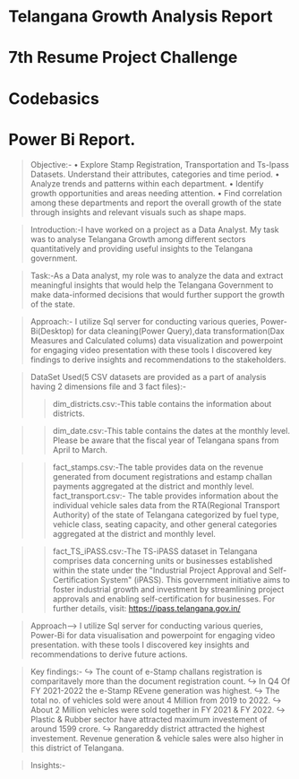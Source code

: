 # Telangana Growth Analysis Report
# 7th Resume Project Challenge
# Codebasics
# Power Bi Report.
>Objective:-
• Explore Stamp Registration, Transportation and Ts-Ipass Datasets. Understand their attributes, categories and time period.
• Analyze trends and patterns within each department.
• Identify growth opportunities and areas needing attention.
• Find correlation among these departments and report the overall growth of the state through insights and relevant visuals such as shape maps.

>Introduction:-I have worked on a project as a Data Analyst. My task was to analyse Telangana Growth among different sectors quantitatively and providing useful insights to the Telangana government.

>Task:-As a Data analyst, my role was to analyze the data and extract meaningful insights that would help the Telangana Government to make data-informed decisions that would further support the growth of the state.

>Approach:- I utilize Sql server for conducting various queries, Power-Bi(Desktop) for data cleaning(Power Query),data transformation(Dax Measures and Calculated colums) data visualization and powerpoint for engaging video presentation with these tools I discovered key findings to derive insights and recommendations to the stakeholders.

>DataSet Used(5 CSV datasets are provided as a part of analysis having 2 dimensions file and 3 fact files):-
>>dim_districts.csv:-This table contains the information about districts.

>>dim_date.csv:-This table contains the dates at the monthly level. Please be aware that the fiscal year of Telangana spans from April to March.

>>fact_stamps.csv:-The table provides data on the revenue generated from document registrations and estamp challan payments aggregated at the district and monthly level.
>>fact_transport.csv:-
The table provides information about the individual vehicle sales data from the RTA(Regional Transport Authority) of the state of Telangana categorized by fuel type,
vehicle class, seating capacity, and other general categories aggregated at the district and monthly level.

>>fact_TS_iPASS.csv:-The TS-iPASS dataset in Telangana comprises data concerning units or businesses established within the state under the "Industrial Project Approval and Self-Certification System" (iPASS). This government initiative aims to foster industrial growth and investment by streamlining project approvals and enabling self-certification for businesses.
For further details, visit: https://ipass.telangana.gov.in/

>Approach--> I utilize Sql server for conducting various queries, Power-Bi for data visualisation and powerpoint for engaging video presentation. with these tools I discovered key insights and recommendations to derive future actions.

>Key findings:-
 ↪ The count of e-Stamp challans registration is comparitavely more than the document registration count. 
 ↪ In Q4 Of FY 2021-2022 the e-Stamp REvene generation was highest. 
 ↪ The total no. of vehicles sold were anout 4 Million from 2019 to 2022.
 ↪ About 2 Million vehicles were sold together in FY 2021 & FY 2022. 
 ↪ Plastic & Rubber sector have attracted maximum investement of around 1599 crore. 
 ↪ Rangareddy district attracted the highest investement. Revenue generation & vehicle sales were also higher in this district of Telangana.

>Insights:-
 >

